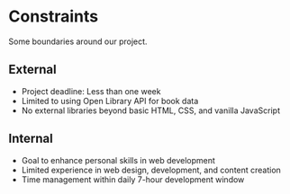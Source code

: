 # Constraints

Some boundaries around our project.

## External

- Project deadline: Less than one week
- Limited to using Open Library API for book data
- No external libraries beyond basic HTML, CSS, and vanilla JavaScript

## Internal

- Goal to enhance personal skills in web development
- Limited experience in web design, development, and content creation
- Time management within daily 7-hour development window
